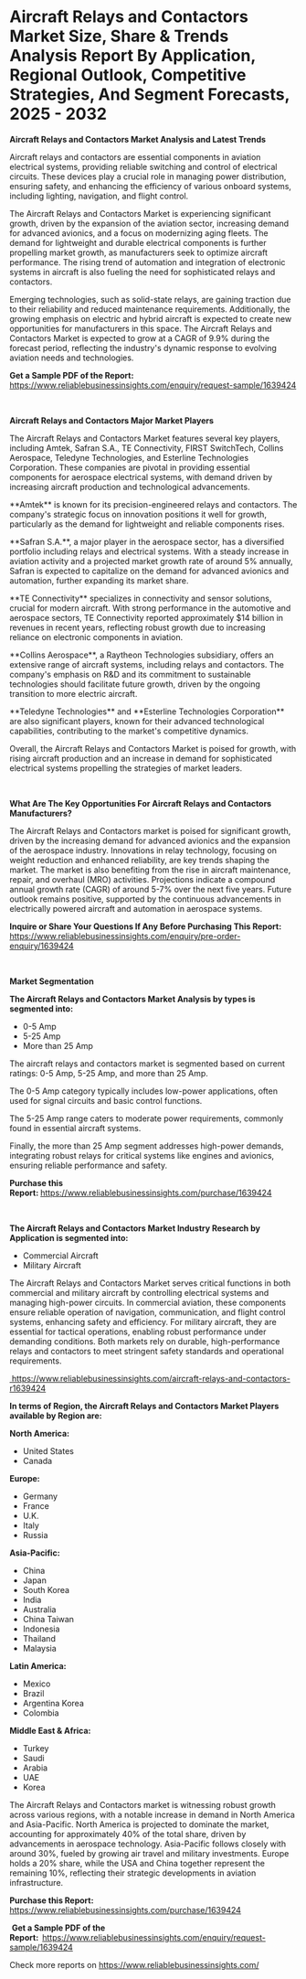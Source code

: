 <p><h1>Aircraft Relays and Contactors Market Size, Share & Trends Analysis Report By Application, Regional Outlook, Competitive Strategies, And Segment Forecasts, 2025 - 2032</h1></p><p><strong>Aircraft Relays and Contactors Market Analysis and Latest Trends</strong></p>
<p><p>Aircraft relays and contactors are essential components in aviation electrical systems, providing reliable switching and control of electrical circuits. These devices play a crucial role in managing power distribution, ensuring safety, and enhancing the efficiency of various onboard systems, including lighting, navigation, and flight control.</p><p>The Aircraft Relays and Contactors Market is experiencing significant growth, driven by the expansion of the aviation sector, increasing demand for advanced avionics, and a focus on modernizing aging fleets. The demand for lightweight and durable electrical components is further propelling market growth, as manufacturers seek to optimize aircraft performance. The rising trend of automation and integration of electronic systems in aircraft is also fueling the need for sophisticated relays and contactors.</p><p>Emerging technologies, such as solid-state relays, are gaining traction due to their reliability and reduced maintenance requirements. Additionally, the growing emphasis on electric and hybrid aircraft is expected to create new opportunities for manufacturers in this space. The Aircraft Relays and Contactors Market is expected to grow at a CAGR of 9.9% during the forecast period, reflecting the industry's dynamic response to evolving aviation needs and technologies.</p></p>
<p><strong>Get a Sample PDF of the Report:&nbsp;</strong> <a href="https://www.reliablebusinessinsights.com/enquiry/request-sample/1639424?utm_campaign=2819&utm_medium=2&utm_source=Github&utm_content=ia&utm_term=27022025&utm_id=aircraft-relays-and-contactors">https://www.reliablebusinessinsights.com/enquiry/request-sample/1639424</a></p>
<p>&nbsp;</p>
<p><strong>Aircraft Relays and Contactors Major Market Players</strong></p>
<p><p>The Aircraft Relays and Contactors Market features several key players, including Amtek, Safran S.A., TE Connectivity, FIRST SwitchTech, Collins Aerospace, Teledyne Technologies, and Esterline Technologies Corporation. These companies are pivotal in providing essential components for aerospace electrical systems, with demand driven by increasing aircraft production and technological advancements.</p><p>**Amtek** is known for its precision-engineered relays and contactors. The company's strategic focus on innovation positions it well for growth, particularly as the demand for lightweight and reliable components rises. </p><p>**Safran S.A.**, a major player in the aerospace sector, has a diversified portfolio including relays and electrical systems. With a steady increase in aviation activity and a projected market growth rate of around 5% annually, Safran is expected to capitalize on the demand for advanced avionics and automation, further expanding its market share.</p><p>**TE Connectivity** specializes in connectivity and sensor solutions, crucial for modern aircraft. With strong performance in the automotive and aerospace sectors, TE Connectivity reported approximately $14 billion in revenues in recent years, reflecting robust growth due to increasing reliance on electronic components in aviation.</p><p>**Collins Aerospace**, a Raytheon Technologies subsidiary, offers an extensive range of aircraft systems, including relays and contactors. The company's emphasis on R&D and its commitment to sustainable technologies should facilitate future growth, driven by the ongoing transition to more electric aircraft.</p><p>**Teledyne Technologies** and **Esterline Technologies Corporation** are also significant players, known for their advanced technological capabilities, contributing to the market's competitive dynamics.</p><p>Overall, the Aircraft Relays and Contactors Market is poised for growth, with rising aircraft production and an increase in demand for sophisticated electrical systems propelling the strategies of market leaders.</p></p>
<p>&nbsp;</p>
<p><strong>What Are The Key Opportunities For Aircraft Relays and Contactors Manufacturers?</strong></p>
<p><p>The Aircraft Relays and Contactors market is poised for significant growth, driven by the increasing demand for advanced avionics and the expansion of the aerospace industry. Innovations in relay technology, focusing on weight reduction and enhanced reliability, are key trends shaping the market. The market is also benefiting from the rise in aircraft maintenance, repair, and overhaul (MRO) activities. Projections indicate a compound annual growth rate (CAGR) of around 5-7% over the next five years. Future outlook remains positive, supported by the continuous advancements in electrically powered aircraft and automation in aerospace systems.</p></p>
<p><strong>Inquire or Share Your Questions If Any Before Purchasing This Report:</strong> <a href="https://www.reliablebusinessinsights.com/enquiry/pre-order-enquiry/1639424?utm_campaign=2819&utm_medium=2&utm_source=Github&utm_content=ia&utm_term=27022025&utm_id=aircraft-relays-and-contactors">https://www.reliablebusinessinsights.com/enquiry/pre-order-enquiry/1639424</a></p>
<p>&nbsp;</p>
<p><strong>Market Segmentation</strong></p>
<p><strong>The Aircraft Relays and Contactors Market Analysis by types is segmented into:</strong></p>
<p><ul><li>0-5 Amp</li><li>5-25 Amp</li><li>More than 25 Amp</li></ul></p>
<p><p>The aircraft relays and contactors market is segmented based on current ratings: 0-5 Amp, 5-25 Amp, and more than 25 Amp. </p><p>The 0-5 Amp category typically includes low-power applications, often used for signal circuits and basic control functions. </p><p>The 5-25 Amp range caters to moderate power requirements, commonly found in essential aircraft systems. </p><p>Finally, the more than 25 Amp segment addresses high-power demands, integrating robust relays for critical systems like engines and avionics, ensuring reliable performance and safety.</p></p>
<p><strong>Purchase this Report:&nbsp;</strong><a href="https://www.reliablebusinessinsights.com/purchase/1639424?utm_campaign=2819&utm_medium=2&utm_source=Github&utm_content=ia&utm_term=27022025&utm_id=aircraft-relays-and-contactors">https://www.reliablebusinessinsights.com/purchase/1639424</a></p>
<p>&nbsp;</p>
<p><strong>The Aircraft Relays and Contactors Market Industry Research by Application is segmented into:</strong></p>
<p><ul><li>Commercial Aircraft</li><li>Military Aircraft</li></ul></p>
<p><p>The Aircraft Relays and Contactors Market serves critical functions in both commercial and military aircraft by controlling electrical systems and managing high-power circuits. In commercial aviation, these components ensure reliable operation of navigation, communication, and flight control systems, enhancing safety and efficiency. For military aircraft, they are essential for tactical operations, enabling robust performance under demanding conditions. Both markets rely on durable, high-performance relays and contactors to meet stringent safety standards and operational requirements.</p></p>
<p><a href="https://www.reliablebusinessinsights.com/aircraft-relays-and-contactors-r1639424?utm_campaign=2819&utm_medium=2&utm_source=Github&utm_content=ia&utm_term=27022025&utm_id=aircraft-relays-and-contactors">&nbsp;https://www.reliablebusinessinsights.com/aircraft-relays-and-contactors-r1639424</a></p>
<p><strong>In terms of Region, the Aircraft Relays and Contactors Market Players available by Region are:</strong></p>
<p>
    <p> <strong> North America: </strong>
        <ul>
            <li>United States</li>
            <li>Canada</li>
        </ul>
        </p> 
    <p> <strong> Europe: </strong>
        <ul>
            <li>Germany</li>
            <li>France</li>
            <li>U.K.</li>
            <li>Italy</li>
            <li>Russia</li>
        </ul>
        </p> 
    <p> <strong> Asia-Pacific: </strong>
        <ul>
            <li>China</li>
            <li>Japan</li>
            <li>South Korea</li>
            <li>India</li>
            <li>Australia</li>
            <li>China Taiwan</li>
            <li>Indonesia</li>
            <li>Thailand</li>
            <li>Malaysia</li>
        </ul>
        </p> 
    <p> <strong> Latin America: </strong>
        <ul>
            <li>Mexico</li>
            <li>Brazil</li>
            <li>Argentina Korea</li>
            <li>Colombia</li>
        </ul>
        </p> 
    <p> <strong> Middle East & Africa: </strong>
        <ul>
            <li>Turkey</li>
            <li>Saudi</li>
            <li>Arabia</li>
            <li>UAE</li>
            <li>Korea</li>
        </ul>
    </p>
    </p>
<p><p>The Aircraft Relays and Contactors market is witnessing robust growth across various regions, with a notable increase in demand in North America and Asia-Pacific. North America is projected to dominate the market, accounting for approximately 40% of the total share, driven by advancements in aerospace technology. Asia-Pacific follows closely with around 30%, fueled by growing air travel and military investments. Europe holds a 20% share, while the USA and China together represent the remaining 10%, reflecting their strategic developments in aviation infrastructure.</p></p>
<p><strong>Purchase this Report: </strong><a href="https://www.reliablebusinessinsights.com/purchase/1639424?utm_campaign=2819&utm_medium=2&utm_source=Github&utm_content=ia&utm_term=27022025&utm_id=aircraft-relays-and-contactors">https://www.reliablebusinessinsights.com/purchase/1639424</a></p>
<p>&nbsp;<strong>Get a Sample PDF of the Report:&nbsp;&nbsp;</strong><a href="https://www.reliablebusinessinsights.com/enquiry/request-sample/1639424?utm_campaign=2819&utm_medium=2&utm_source=Github&utm_content=ia&utm_term=27022025&utm_id=aircraft-relays-and-contactors">https://www.reliablebusinessinsights.com/enquiry/request-sample/1639424</a></p>
<p><strong></strong></p>
<p>Check more reports on <a href="https://www.reliablebusinessinsights.com/?utm_campaign=2819&utm_medium=2&utm_source=Github&utm_content=ia&utm_term=27022025&utm_id=aircraft-relays-and-contactors">https://www.reliablebusinessinsights.com/</a></p>